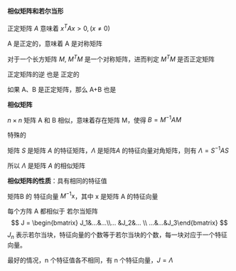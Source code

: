 #### 相似矩阵和若尔当形



正定矩阵 $A$ 意味着 $x^TAx > 0, (x  \ne  0)$

A 是正定的，意味着 A 是对称矩阵

对于一个长方矩阵 $M$, $M^TM$ 是一个对称矩阵，进而判定 $M^TM$ 是否正定矩阵

正定矩阵的逆 也是 正定的

如果 A、B 是正定矩阵，那么 A+B 也是



**相似矩阵**

$n \times n$ 矩阵 A 和 B 相似，意味着存在矩阵 M，使得 $B = M^{-1}AM$

特殊的

矩阵 $S$ 是矩阵 $A$ 的特征矩阵，$\Lambda$ 是矩阵$A$ 的特征向量对角矩阵，则有 $\Lambda = S^{-1}AS$

所以 $\Lambda$ 是矩阵 $A$ 的相似矩阵

**相似矩阵的性质**：具有相同的特征值



矩阵B 的 特征向量 $M^{-1}\mathrm{x}$，其中 $\mathrm{x}$ 是矩阵 A 的特征向量



每个方阵 A 都相似于 若尔当矩阵
$$
J = \begin{bmatrix} J_1&...&...\\... &J_2&... \\ ...&...&J_3\end{bmatrix}
$$
$J_n$ 表示若尔当块，特征向量的个数等于若尔当块的个数，每一块对应于一个特征向量。

最好的情况，n 个特征值各不相同，有 n 个特征向量，$J = \Lambda$



